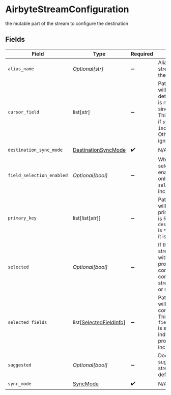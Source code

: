 # AirbyteStreamConfiguration

the mutable part of the stream to configure the destination


## Fields

| Field                                                                                                                                                                                 | Type                                                                                                                                                                                  | Required                                                                                                                                                                              | Description                                                                                                                                                                           |
| ------------------------------------------------------------------------------------------------------------------------------------------------------------------------------------- | ------------------------------------------------------------------------------------------------------------------------------------------------------------------------------------- | ------------------------------------------------------------------------------------------------------------------------------------------------------------------------------------- | ------------------------------------------------------------------------------------------------------------------------------------------------------------------------------------- |
| `alias_name`                                                                                                                                                                          | *Optional[str]*                                                                                                                                                                       | :heavy_minus_sign:                                                                                                                                                                    | Alias name to the stream to be used in the destination                                                                                                                                |
| `cursor_field`                                                                                                                                                                        | list[*str*]                                                                                                                                                                           | :heavy_minus_sign:                                                                                                                                                                    | Path to the field that will be used to determine if a record is new or modified since the last sync. This field is REQUIRED if `sync_mode` is `incremental`. Otherwise it is ignored. |
| `destination_sync_mode`                                                                                                                                                               | [DestinationSyncMode](../../models/shared/destinationsyncmode.md)                                                                                                                     | :heavy_check_mark:                                                                                                                                                                    | N/A                                                                                                                                                                                   |
| `field_selection_enabled`                                                                                                                                                             | *Optional[bool]*                                                                                                                                                                      | :heavy_minus_sign:                                                                                                                                                                    | Whether field selection should be enabled. If this is true, only the properties in `selectedFields` will be included.                                                                 |
| `primary_key`                                                                                                                                                                         | list[list[*str*]]                                                                                                                                                                     | :heavy_minus_sign:                                                                                                                                                                    | Paths to the fields that will be used as primary key. This field is REQUIRED if `destination_sync_mode` is `*_dedup`. Otherwise it is ignored.                                        |
| `selected`                                                                                                                                                                            | *Optional[bool]*                                                                                                                                                                      | :heavy_minus_sign:                                                                                                                                                                    | If this is true, the stream is selected with all of its properties. For new connections, this considers if the stream is suggested or not                                             |
| `selected_fields`                                                                                                                                                                     | list[[SelectedFieldInfo](../../models/shared/selectedfieldinfo.md)]                                                                                                                   | :heavy_minus_sign:                                                                                                                                                                    | Paths to the fields that will be included in the configured catalog. This must be set if `fieldSelectedEnabled` is set. An empty list indicates that no properties will be included.  |
| `suggested`                                                                                                                                                                           | *Optional[bool]*                                                                                                                                                                      | :heavy_minus_sign:                                                                                                                                                                    | Does the connector suggest that this stream be enabled by default?                                                                                                                    |
| `sync_mode`                                                                                                                                                                           | [SyncMode](../../models/shared/syncmode.md)                                                                                                                                           | :heavy_check_mark:                                                                                                                                                                    | N/A                                                                                                                                                                                   |